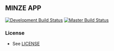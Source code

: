 ## MINZE APP

[![Development Build Status](https://build.appcenter.ms/v0.1/apps/09f0a46d-938b-41e1-b95c-c943560ca990/branches/development/badge)](#BuildStatus)
[![Master Build Status](https://build.appcenter.ms/v0.1/apps/09f0a46d-938b-41e1-b95c-c943560ca990/branches/master/badge)](#BuildStatus)




### License

- See [LICENSE](/LICENSE)
